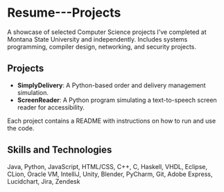 # Resume---Projects
A showcase of selected Computer Science projects I’ve completed at Montana State University and independently. Includes systems programming, compiler design, networking, and security projects.

## Projects
- **SimplyDelivery**: A Python-based order and delivery management simulation.
- **ScreenReader**: A Python program simulating a text-to-speech screen reader for accessibility.

Each project contains a README with instructions on how to run and use the code.

## Skills and Technologies
Java, Python, JavaScript, HTML/CSS, C++, C, Haskell, VHDL, Eclipse, CLion, Oracle VM, IntelliJ, Unity, Blender, PyCharm, Git, Adobe Express, Lucidchart, Jira, Zendesk
